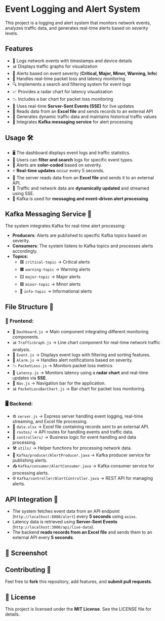 # Event Logging and Alert System

This project is a logging and alert system that monitors network events, analyzes traffic data, and generates real-time alerts based on severity levels.

## Features

- 📜 Logs network events with timestamps and device details
- 📊 Displays traffic graphs for visualization
- 🚨 Alerts based on event severity (**Critical, Major, Minor, Warning, Info**)
- 📡 Handles real-time packet loss and latency monitoring
- 🔍 Implements a search and filtering system for event logs
- 📈 Provides a radar chart for latency visualization
- 📉 Includes a bar chart for packet loss monitoring
- 🔄 Uses real-time **Server-Sent Events (SSE)** for live updates
- 📑 Reads data from an **Excel file** and sends records to an external API
- 🔧 Generates dynamic traffic data and maintains historical traffic values
- 🎯 Integrates **Kafka messaging service** for alert processing


## Usage 🛠️

- 🖥️ The dashboard displays event logs and traffic statistics.
- 🔎 Users can **filter and search** logs for specific event types.
- 🌈 Alerts are **color-coded** based on severity.
- ⚡ **Real-time updates** occur every 5 seconds.
- 📡 The server reads data from an **Excel file** and sends it to an external API.
- 🔄 Traffic and network data are **dynamically updated** and streamed using SSE.
- 📨 Kafka is used for **messaging and event-driven alert processing**.

## Kafka Messaging Service 📨

The system integrates Kafka for real-time alert processing:

- **Producers**: Alerts are published to specific Kafka topics based on severity.
- **Consumers**: The system listens to Kafka topics and processes alerts accordingly.
- **Topics:**
  - 🟥 `critical-topic` → Critical alerts
  - 🟧 `warning-topic` → Warning alerts
  - 🟨 `major-topic` → Major alerts
  - 🟩 `minor-topic` → Minor alerts
  - 🔵 `info-topic` → Informational alerts

## File Structure 📂

### 📌 Frontend:
- 📜 `Dashboard.js` → Main component integrating different monitoring components.
- 📊 `TrafficGraph.js` → Line chart component for real-time network traffic analysis.
- 📃 `Event.js` → Displays event logs with filtering and sorting features.
- 🚨 `Alarm.js` → Handles alert notifications based on severity.
- 📉 `PacketLoss.js` → Monitors packet loss metrics.
- 📡 `Latency.js` → Monitors latency using a **radar chart** and real-time updates via **SSE**.
- 🧭 `Nav.js` → Navigation bar for the application.
- 📊 `PacketLossBarChart.js` → Bar chart for packet loss monitoring.

### 🖥️ Backend:
- ⚙️ `server.js` → Express server handling event logging, real-time streaming, and Excel file processing.
- 📑 `data.xlsx` → Excel file containing records sent to an external API.
- 📂 `routes/` → API routes for handling events and traffic data.
- 📂 `controllers/` → Business logic for event handling and data processing.
- 🛠️ `utils/` → Helper functions for processing network data.
- 📨 `Kafka/producer/AlertProducer.java` → Kafka producer service for publishing alerts.
- 📥 `Kafka/consumer/AlertConsumer.java` → Kafka consumer service for processing alerts.
- 🌐 `Kafka/controller/AlertController.java` → REST API for managing alerts.

## API Integration 🔗

- The system fetches event data from an API endpoint (`http://localhost:8080/alert`) every **5 seconds** using `axios`.
- Latency data is retrieved using **Server-Sent Events** (`http://localhost:3000/api/live-data`).
- The backend **reads records from an Excel file** and sends them to an external API every **5 seconds**.

## 📸 Screenshot



## Contributing 🤝

Feel free to **fork** this repository, add features, and **submit pull requests**.

## 📜 License

This project is licensed under the **MIT License**. See the LICENSE file for details.

